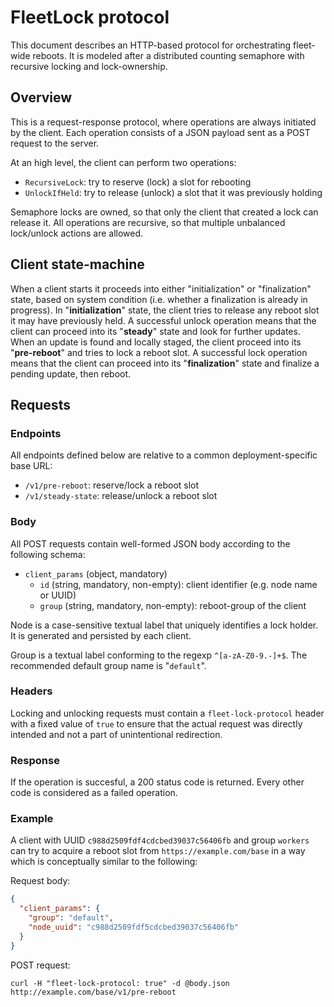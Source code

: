 # FleetLock protocol

This document describes an HTTP-based protocol for orchestrating fleet-wide reboots.
It is modeled after a distributed counting semaphore with recursive locking and lock-ownership. 

## Overview

This is a request-response protocol, where operations are always initiated by the client.
Each operation consists of a JSON payload sent as a POST request to the server.

At an high level, the client can perform two operations:

 * `RecursiveLock`: try to reserve (lock) a slot for rebooting
 * `UnlockIfHeld`: try to release (unlock) a slot that it was previously holding

Semaphore locks are owned, so that only the client that created a lock can release it. All operations are recursive, so that multiple unbalanced lock/unlock actions are allowed.

## Client state-machine

When a client starts it proceeds into either "initialization" or "finalization" state, based on system condition (i.e. whether a finalization is already in progress).
In "**initialization**" state, the client tries to release any reboot slot it may have previously held.
A successful unlock operation means that the client can proceed into its "**steady**" state and look for further updates.
When an update is found and locally staged, the client proceed into its "**pre-reboot**" and tries to lock a reboot slot.
A successful lock operation means that the client can proceed into its "**finalization**" state and finalize a pending update, then reboot. 

## Requests

### Endpoints

All endpoints defined below are relative to a common deployment-specific base URL:

 * `/v1/pre-reboot`: reserve/lock a reboot slot
 * `/v1/steady-state`: release/unlock a reboot slot

### Body

All POST requests contain well-formed JSON body according to the following schema:

* `client_params` (object, mandatory)
   * `id` (string, mandatory, non-empty): client identifier (e.g. node name or UUID)
   * `group` (string, mandatory, non-empty): reboot-group of the client

Node is a case-sensitive textual label that uniquely identifies a lock holder. It is generated and persisted by each client.

Group is a textual label conforming to the regexp `^[a-zA-Z0-9.-]+$`. The recommended default group name is "`default`".

### Headers

Locking and unlocking requests must contain a `fleet-lock-protocol` header with a fixed value of `true` to ensure that the actual request was directly intended and not a part of unintentional redirection.

### Response

If the operation is succesful, a 200 status code is returned. Every other code is considered as a failed operation.

### Example

A client with UUID `c988d2509fdf4cdcbed39037c56406fb` and group `workers` can try to acquire a reboot slot from `https://example.com/base` in a way which is conceptually similar to the following:

Request body:

```json
{
  "client_params": {
    "group": "default",
    "node_uuid": "c988d2509fdf5cdcbed39037c56406fb"
  }
}
```

POST request:

```shell
curl -H "fleet-lock-protocol: true" -d @body.json http://example.com/base/v1/pre-reboot
```
